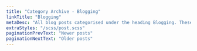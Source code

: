 ```yaml
---
title: "Category Archive - Blogging"
linkTitle: "Blogging"
metaDesc: "All blog posts categorised under the heading Blogging. These are updated on a regular basis so do check back for updates."
extraStyles: "/scss/post.scss"
paginationPrevText: "Newer posts"
paginationNextText: "Older posts"
---
```


